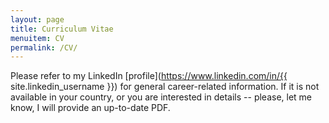 ```yaml
---
layout: page
title: Curriculum Vitae
menuitem: CV
permalink: /CV/
---
```


Please refer to my LinkedIn [profile](https://www.linkedin.com/in/{{ site.linkedin_username }}) for general career-related information. If it is not available in your country, or you are interested in details -- please, let me know, I will provide an up-to-date PDF. 
